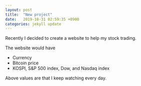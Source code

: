 ```yaml
---
layout: post
title:  "New project"
date:   2019-10-31 02:59:35 +0900
categories: jekyll update
---
```


Recently I decided to create a website to help my stock trading.

The website would have

- Currency
- Bitcoin price
- KOSPI, S&P 500 index, Dow, and Nasdaq index

Above values are that I keep watching every day.
